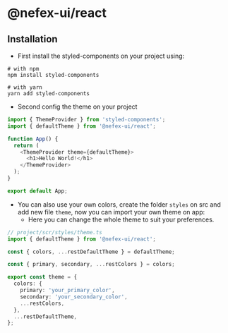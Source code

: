 # @nefex-ui/react

## Installation

- First install the styled-components on your project using:
```
# with npm
npm install styled-components

# with yarn
yarn add styled-components
```

- Second config the theme on your project
```ts
import { ThemeProvider } from 'styled-components';
import { defaultTheme } from '@nefex-ui/react';

function App() {
  return (
    <ThemeProvider theme={defaultTheme}>
      <h1>Hello World!</h1>
    </ThemeProvider>
  );
}

export default App;
```

- You can also use your own colors, create the folder `styles` on src and add new file `theme`, now you can import your own theme on app:
  - Here you can change the whole theme to suit your preferences.
```ts
// project/scr/styles/theme.ts
import { defaultTheme } from '@nefex-ui/react';

const { colors, ...restDefaultTheme } = defaultTheme;

const { primary, secondary, ...restColors } = colors;

export const theme = {
  colors: {
    primary: 'your_primary_color',
    secondary: 'your_secondary_color',
    ...restColors,
  },
  ...restDefaultTheme,
};
```
